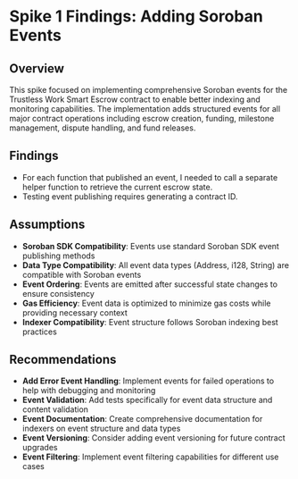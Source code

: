 # Spike 1 Findings: Adding Soroban Events

## Overview

This spike focused on implementing comprehensive Soroban events for the Trustless Work Smart Escrow contract to enable better indexing and monitoring capabilities. The implementation adds structured events for all major contract operations including escrow creation, funding, milestone management, dispute handling, and fund releases.

## Findings

- For each function that published an event, I needed to call a separate helper function to retrieve the current escrow state.
- Testing event publishing requires generating a contract ID.

## Assumptions

- **Soroban SDK Compatibility**: Events use standard Soroban SDK event publishing methods
- **Data Type Compatibility**: All event data types (Address, i128, String) are compatible with Soroban events
- **Event Ordering**: Events are emitted after successful state changes to ensure consistency
- **Gas Efficiency**: Event data is optimized to minimize gas costs while providing necessary context
- **Indexer Compatibility**: Event structure follows Soroban indexing best practices

## Recommendations

- **Add Error Event Handling**: Implement events for failed operations to help with debugging and monitoring
- **Event Validation**: Add tests specifically for event data structure and content validation
- **Event Documentation**: Create comprehensive documentation for indexers on event structure and data types
- **Event Versioning**: Consider adding event versioning for future contract upgrades
- **Event Filtering**: Implement event filtering capabilities for different use cases